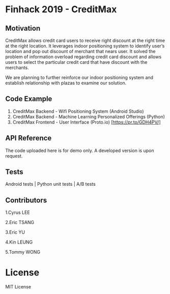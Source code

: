 # Finhack 2019 - CreditMax


## Motivation

CreditMax allows credit card users to receive right discount at the right time at the right location. It leverages indoor positioning system to identify user’s location and pop out discount of merchant that nears user. It solved the problem of information overload regarding credit card discount and allows users to select the particular credit card that have discount with the merchants. 

We are planning to further reinforce our indoor positioning system and establish relationship with plazas to examine our solution.

## Code Example

1. CreditMax Backend - Wifi Positioning System (Android Studio)
2. CreditMax Backend - Machine Learning Personalized Offerings (Python)
3. CreditMax Frontend - User Interface (Proto.io) [https://pr.to/GDH4PV/]

## API Reference
The code uploaded here is for demo only. A developed version is upon request.

## Tests

Android tests | Python unit tests | A/B tests

## Contributors

1.Cyrus LEE

2.Eric TSANG

3.Eric YU

4.Kin LEUNG

5.Tommy WONG

# License

MIT License
